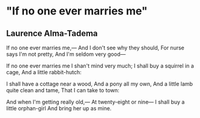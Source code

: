 # "If no one ever marries me"
## Laurence Alma-Tadema
If no one ever marries me,—
And I don't see why they should,
For nurse says I'm not pretty,
And I'm seldom very good—

If no one ever marries me
I shan't mind very much;
I shall buy a squirrel in a cage,
And a little rabbit-hutch:

I shall have a cottage near a wood,
And a pony all my own,
And a little lamb quite clean and tame,
That I can take to town:

And when I'm getting really old,—
At twenty-eight or nine—
I shall buy a little orphan-girl
And bring her up as mine.
